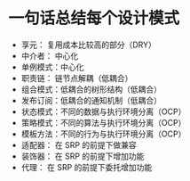 # 一句话总结每个设计模式

* 享元：    复用成本比较高的部分（DRY）
* 中介者：  中心化
* 单例模式：中心化
* 职责链：  链节点解耦（低耦合）
* 组合模式：低耦合的树形结构（低耦合）
* 发布订阅：低耦合的通知机制（低耦合）
* 状态模式：不同的数据与执行环境分离（OCP）
* 策略模式：不同的算法与执行环境分离（OCP）
* 模板方法：不同的行为与执行环境分离（OCP）
* 适配器：  在 SRP 的前提下做兼容
* 装饰器：  在 SRP 的前提下增加功能
* 代理：    在 SRP 的前提下委托增加功能
